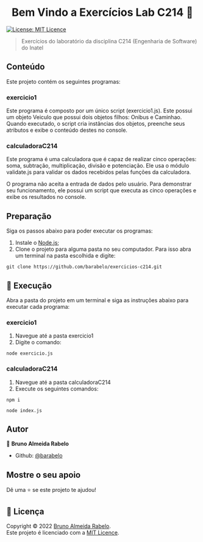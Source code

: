 <h1 align="center">Bem Vindo a Exercícios Lab C214 👋</h1>
<p>
  <a href="https://github.com/barabelo/exercicios-c214/blob/main/LICENSE" target="_blank">
    <img alt="License: MIT Licence" src="https://img.shields.io/badge/License-MIT Licence-yellow.svg" />
  </a>
</p>

> Exercícios do laboratório da disciplina C214 (Engenharia de Software) do Inatel

## Conteúdo
Este projeto contém os seguintes programas:

### exercicio1
Este programa é composto por um único script (exercicio1.js). Este possui um objeto Veiculo que possui dois objetos filhos: Onibus e Caminhao. Quando executado, o script cria instâncias dos objetos, preenche seus atributos e exibe o conteúdo destes no console.

### calculadoraC214
Este programa é uma calculadora que é capaz de realizar cinco operações: soma, subtração, multiplicação, divisão e potenciação. Ele usa o módulo validate.js para validar os dados recebidos pelas funções da calculadora.

O programa não aceita a entrada de dados pelo usuário. Para demonstrar seu funcionamento, ele possui um script que executa as cinco operações e exibe os resultados no console.

## Preparação
Siga os passos abaixo para poder executar os programas:
1. Instale o [Node.js](https://nodejs.org/en/);
2. Clone o projeto para alguma pasta no seu computador. Para isso abra um terminal na pasta escolhida e digite:
```
git clone https://github.com/barabelo/exercicios-c214.git
```

## 🚀 Execução
Abra a pasta do projeto em um terminal e siga as instruções abaixo para executar cada programa:

### exercicio1

1. Navegue até a pasta exercicio1
2. Digite o comando:
```
node exercicio.js
```

### calculadoraC214
1. Navegue até a pasta calculadoraC214
2. Execute os seguintes comandos:
```
npm i
```
```
node index.js
```

## Autor

👤 **Bruno Almeida Rabelo**

* Github: [@barabelo](https://github.com/barabelo)

## Mostre o seu apoio

Dê uma ⭐️ se este projeto te ajudou!

## 📝 Licença

Copyright © 2022 [Bruno Almeida Rabelo](https://github.com/barabelo).<br />
Este projeto é licenciado com a [MIT Licence](https://github.com/barabelo/exercicios-c214/blob/main/LICENSE).
